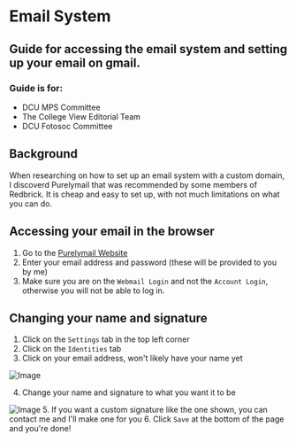# Email System

## Guide for accessing the email system and setting up your email on gmail.

### Guide is for:

- DCU MPS Committee
- The College View Editorial Team
- DCU Fotosoc Committee


## Background

When researching on how to set up an email system with a custom domain, I discoverd Purelymail that was recommended by some members of Redbrick. It is cheap and easy to set up, with not much limitations on what you can do.

## Accessing your email in the browser

1. Go to the [Purelymail Website](https://purelymail.com/user/login)
2. Enter your email address and password (these will be provided to you by me)
3. Make sure you are on the `Webmail Login` and not the `Account Login`, otherwise you will not be able to log in.

## Changing your name and signature

1. Click on the `Settings` tab in the top left corner
2. Click on the `Identities` tab
3. Click on your email address, won't likely have your name yet

![Image](https://i.jakefarrell.ie/u/aHwasR.png)

4. Change your name and signature to what you want it to be

![Image](https://i.jakefarrell.ie/u/jYkUBf.png)
5. If you want a custom signature like the one shown, you can contact me and I'll make one for you
6. Click `Save` at the bottom of the page and you're done!